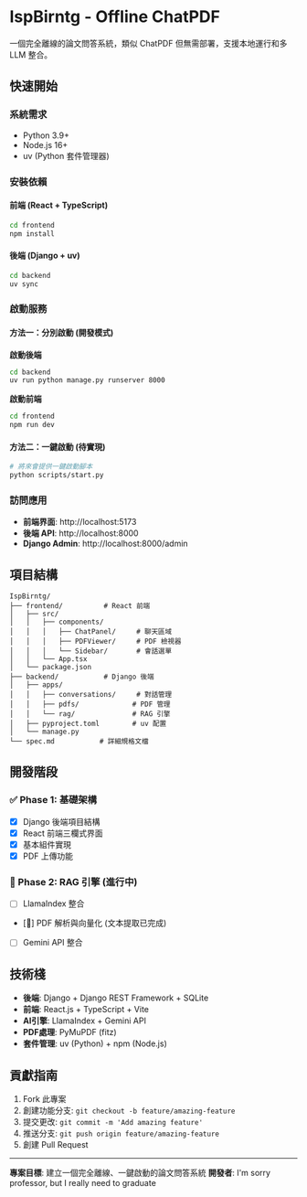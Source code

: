 # IspBirntg - Offline ChatPDF

一個完全離線的論文問答系統，類似 ChatPDF 但無需部署，支援本地運行和多 LLM 整合。

## 快速開始

### 系統需求
- Python 3.9+
- Node.js 16+
- uv (Python 套件管理器)

### 安裝依賴

#### 前端 (React + TypeScript)
```bash
cd frontend
npm install
```

#### 後端 (Django + uv)
```bash
cd backend
uv sync
```

### 啟動服務

#### 方法一：分別啟動 (開發模式)

**啟動後端**
```bash
cd backend 
uv run python manage.py runserver 8000
```

**啟動前端**
```bash
cd frontend
npm run dev
```

#### 方法二：一鍵啟動 (待實現)
```bash
# 將來會提供一鍵啟動腳本
python scripts/start.py
```

### 訪問應用
- **前端界面**: http://localhost:5173
- **後端 API**: http://localhost:8000
- **Django Admin**: http://localhost:8000/admin

## 項目結構

```
IspBirntg/
├── frontend/          # React 前端
│   ├── src/
│   │   ├── components/
│   │   │   ├── ChatPanel/     # 聊天區域
│   │   │   ├── PDFViewer/     # PDF 檢視器
│   │   │   └── Sidebar/       # 會話選單
│   │   └── App.tsx
│   └── package.json
├── backend/           # Django 後端
│   ├── apps/
│   │   ├── conversations/     # 對話管理
│   │   ├── pdfs/             # PDF 管理
│   │   └── rag/              # RAG 引擎
│   ├── pyproject.toml        # uv 配置
│   └── manage.py
└── spec.md           # 詳細規格文檔
```

## 開發階段

### ✅ Phase 1: 基礎架構
- [x] Django 後端項目結構
- [x] React 前端三欄式界面
- [x] 基本組件實現
- [x] PDF 上傳功能

### 🚧 Phase 2: RAG 引擎 (進行中)
- [ ] LlamaIndex 整合
- [🚧] PDF 解析與向量化 (文本提取已完成)
- [ ] Gemini API 整合

## 技術棧

- **後端**: Django + Django REST Framework + SQLite
- **前端**: React.js + TypeScript + Vite
- **AI引擎**: LlamaIndex + Gemini API
- **PDF處理**: PyMuPDF (fitz)
- **套件管理**: uv (Python) + npm (Node.js)

## 貢獻指南

1. Fork 此專案
2. 創建功能分支: `git checkout -b feature/amazing-feature`
3. 提交更改: `git commit -m 'Add amazing feature'`
4. 推送分支: `git push origin feature/amazing-feature`
5. 創建 Pull Request

---

**專案目標**: 建立一個完全離線、一鍵啟動的論文問答系統
**開發者**: I'm sorry professor, but I really need to graduate
